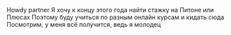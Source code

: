 Howdy partner
Я хочу к концу этого года найти стажку на Питоне или Плюсах
Поэтому буду учиться по разным онлайн курсам и кидать сюда 
Посмотрим, у меня всё получится, ведь я молодец
